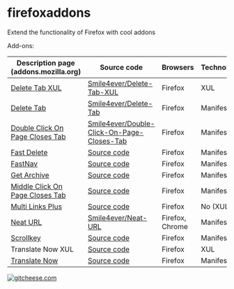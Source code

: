 # firefoxaddons
Extend the functionality of Firefox with cool addons

Add-ons:

| Description page (addons.mozilla.org) | Source code | Browsers | Technology
| ---------------- | ----------- | -------- | --------------------------
| [Delete Tab XUL](https://addons.mozilla.org/firefox/addon/delete-tab-xul/) | [Smile4ever/Delete-Tab-XUL](https://github.com/Smile4ever/Delete-Tab-XUL) | Firefox | XUL
| [Delete Tab](https://addons.mozilla.org/firefox/addon/delete-tab/) | [Smile4ever/Delete-Tab](https://github.com/Smile4ever/Delete-Tab) | Firefox | Manifest V2
| [Double Click On Page Closes Tab](https://addons.mozilla.org/nl/firefox/addon/double-click-on-page-close-tab/) | [Smile4ever/Double-Click-On-Page-Closes-Tab](https://github.com/Smile4ever/Double-Click-On-Page-Closes-Tab) | Firefox | Manifest V3
| [Fast Delete](https://addons.mozilla.org/firefox/addon/fast-delete/) | [Source code](https://github.com/Smile4ever/firefoxaddons/tree/master/Fast%20Delete-webext) | Firefox | Manifest V2
| [FastNav](https://addons.mozilla.org/firefox/addon/fastnav/) | [Source code](https://github.com/Smile4ever/firefoxaddons/tree/master/FastNav-webext) | Firefox | Manifest V2
| [Get Archive](https://addons.mozilla.org/firefox/addon/get-archive/) | [Source code](https://github.com/Smile4ever/firefoxaddons/tree/master/GetArchive-webext) | Firefox | Manifest V2
| [Middle Click On Page Closes Tab](https://addons.mozilla.org/firefox/addon/middle-click-on-page-close-tab/) | [Source code](https://github.com/Smile4ever/firefoxaddons/tree/master/Middle%20Click%20On%20Page%20Closes%20Tab-webext) | Firefox | Manifest V2
| [Multi Links Plus](https://addons.mozilla.org/firefox/addon/multi-links-plus/) | [Source code](https://github.com/Smile4ever/firefoxaddons/tree/master/Multi%20Links%20Plus) | Firefox | No (XUL)
| [Neat URL](https://addons.mozilla.org/firefox/addon/neat-url/) | [Smile4ever/Neat-URL](https://github.com/Smile4ever/Neat-URL) | Firefox, Chrome | Manifest V2
| [Scrollkey](https://addons.mozilla.org/firefox/addon/scrollkey/) | [Source code](https://github.com/Smile4ever/firefoxaddons/tree/master/Scrollkey-webext) | Firefox | Manifest V2
| Translate Now XUL | [Source code](https://github.com/Smile4ever/Smile4ever/Translate-Now-XUL) | Firefox | XUL
| [Translate Now](https://addons.mozilla.org/firefox/addon/translate-now/) | [Source code](https://github.com/Smile4ever/firefoxaddons/tree/master/Translate%20Now-webext) | Firefox | Manifest V2

[![gitcheese.com](https://s3.amazonaws.com/gitcheese-ui-master/images/badge.svg)](https://www.gitcheese.com/donate/users/544411/repos/36726603)
